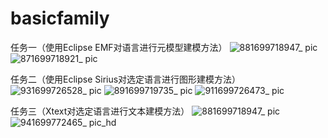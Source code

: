 # basicfamily
任务一（使用Eclipse EMF对语言进行元模型建模方法）
![881699718947_ pic](https://github.com/clyaaa/basicfamily/assets/44672573/56788395-4484-4d7c-b264-d78ecd2701ae)
![871699718921_ pic](https://github.com/clyaaa/basicfamily/assets/44672573/135f5a73-5289-47f0-a074-12fdd6344dc6)

任务二（使用Eclipse Sirius对选定语言进行图形建模方法）
![931699726528_ pic](https://github.com/clyaaa/basicfamily/assets/44672573/fb62e137-f2e6-4d9b-bb94-cf60267daadf)
![891699719735_ pic](https://github.com/clyaaa/basicfamily/assets/44672573/5d88c568-9886-4fe2-a1c8-c92ebcad0241)
![911699726473_ pic](https://github.com/clyaaa/basicfamily/assets/44672573/98514e20-2b9a-4812-aa74-75bbef555a5e)

任务三（Xtext对选定语言进行文本建模方法）
![881699718947_ pic](https://github.com/clyaaa/basicfamily/assets/44672573/56788395-4484-4d7c-b264-d78ecd2701ae)
![941699772465_ pic_hd](https://github.com/clyaaa/basicfamily/assets/44672573/e5d05e75-292a-435c-acc9-f7ef3132443a)
